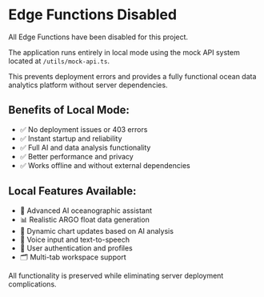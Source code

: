 # Edge Functions Disabled

All Edge Functions have been disabled for this project.

The application runs entirely in local mode using the mock API system located at `/utils/mock-api.ts`.

This prevents deployment errors and provides a fully functional ocean data analytics platform without server dependencies.

## Benefits of Local Mode:
- ✅ No deployment issues or 403 errors
- ✅ Instant startup and reliability  
- ✅ Full AI and data analysis functionality
- ✅ Better performance and privacy
- ✅ Works offline and without external dependencies

## Local Features Available:
- 🤖 Advanced AI oceanographic assistant
- 📊 Realistic ARGO float data generation
- 🎯 Dynamic chart updates based on AI analysis
- 🎤 Voice input and text-to-speech
- 👤 User authentication and profiles
- 🗂️ Multi-tab workspace support

All functionality is preserved while eliminating server deployment complications.